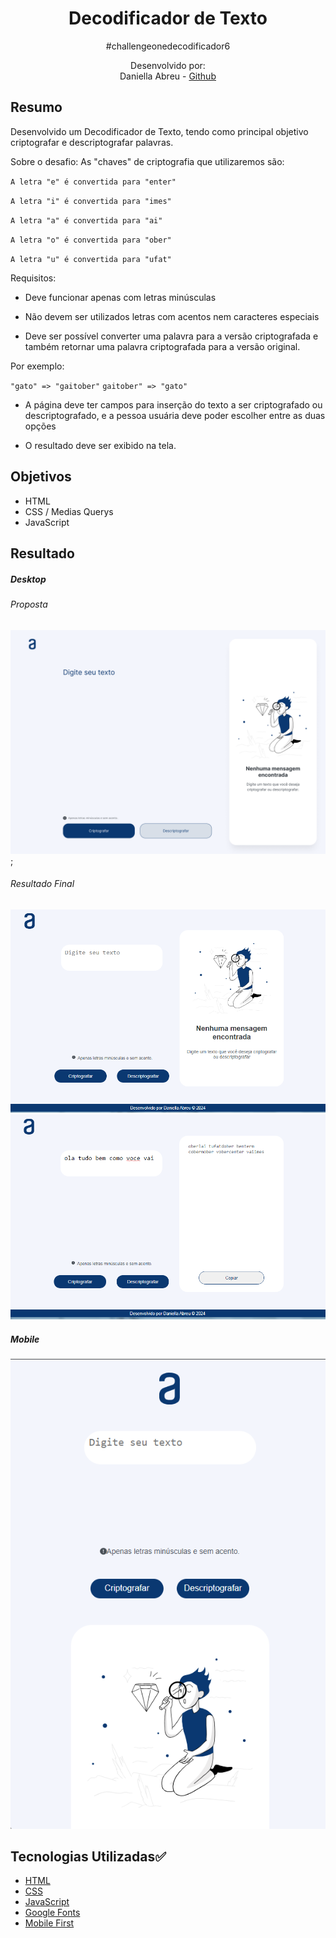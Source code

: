 ﻿<h1 align="center"> Decodificador de Texto </h1>

<div align="center">
#challengeonedecodificador6

Desenvolvido por:
<br>Daniella Abreu - [Github](https://github.com/danilla94)
</div>

## Resumo

Desenvolvido um Decodificador de Texto, tendo como principal objetivo criptografar e descriptografar palavras.

Sobre o desafio:
As "chaves" de criptografia que utilizaremos são:

`A letra "e" é convertida para "enter"`

`A letra "i" é convertida para "imes"`

`A letra "a" é convertida para "ai"`

`A letra "o" é convertida para "ober"`

`A letra "u" é convertida para "ufat"`

Requisitos:

- Deve funcionar apenas com letras minúsculas

- Não devem ser utilizados letras com acentos nem caracteres especiais

- Deve ser possível converter uma palavra para a versão criptografada e também retornar uma palavra criptografada para a versão original.

Por exemplo:

`"gato" => "gaitober"`
`gaitober" => "gato"`

- A página deve ter campos para inserção do texto a ser criptografado ou descriptografado, e a pessoa usuária deve poder escolher entre as duas opções

- O resultado deve ser exibido na tela.


## Objetivos

- HTML
- CSS / Medias Querys
- JavaScript

## Resultado

##### Desktop

###### Proposta
![Desktop](./src/Decodificador%20-%20Desktop.png);

###### Resultado Final
![Result](./src/imgDesktop.png)
![Result](./src/imgDescriptDesktop.png)

##### Mobile

![Mobile](./src/imgMobile.png)

## Tecnologias Utilizadas✅

- [HTML](https://developer.mozilla.org/en-US/docs/Web/HTML)
- [CSS](https://developer.mozilla.org/en-US/docs/Web/CSS)
- [JavaScript](https://developer.mozilla.org/en-US/docs/Web/JavaScript)
- [Google Fonts](https://fonts.google.com/)
- [Mobile First](https://www.moblee.com.br/blog/mobile-first-principais-vantagens)